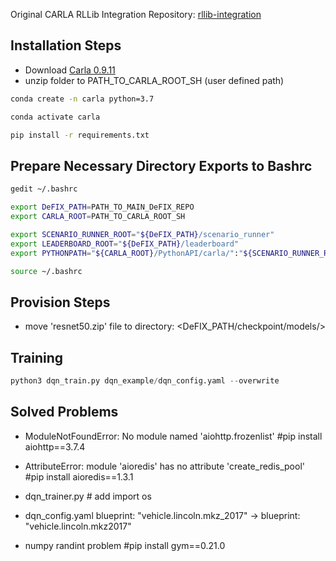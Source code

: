 Original CARLA RLLib Integration Repository: [rllib-integration](https://github.com/carla-simulator/rllib-integration)

## Installation Steps

* Download [Carla 0.9.11](https://carla-releases.s3.eu-west-3.amazonaws.com/Linux/CARLA_0.9.11.tar.gz)
* unzip folder to PATH_TO_CARLA_ROOT_SH (user defined path)

```sh
conda create -n carla python=3.7

conda activate carla

pip install -r requirements.txt
```

## Prepare Necessary Directory Exports to Bashrc

```sh
gedit ~/.bashrc

export DeFIX_PATH=PATH_TO_MAIN_DeFIX_REPO
export CARLA_ROOT=PATH_TO_CARLA_ROOT_SH

export SCENARIO_RUNNER_ROOT="${DeFIX_PATH}/scenario_runner"
export LEADERBOARD_ROOT="${DeFIX_PATH}/leaderboard"
export PYTHONPATH="${CARLA_ROOT}/PythonAPI/carla/":"${SCENARIO_RUNNER_ROOT}":"${LEADERBOARD_ROOT}":"${CARLA_ROOT}/PythonAPI/carla/dist/carla-0.9.11-py3.7-linux-x86_64.egg":${PYTHONPATH}

source ~/.bashrc
```

## Provision Steps

* move 'resnet50.zip' file to directory: <DeFIX_PATH/checkpoint/models/>

## Training

```python
python3 dqn_train.py dqn_example/dqn_config.yaml --overwrite
```

## Solved Problems

* ModuleNotFoundError: No module named 'aiohttp.frozenlist' #pip install aiohttp==3.7.4

* AttributeError: module 'aioredis' has no attribute 'create_redis_pool' #pip install aioredis==1.3.1

* dqn_trainer.py # add import os

* dqn_config.yaml blueprint: "vehicle.lincoln.mkz_2017" -> blueprint: "vehicle.lincoln.mkz2017"

* numpy randint problem #pip install gym==0.21.0